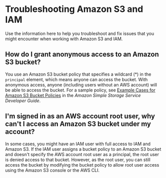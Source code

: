 # Troubleshooting Amazon S3 and IAM<a name="troubleshoot_iam-s3"></a>

Use the information here to help you troubleshoot and fix issues that you might encounter when working with Amazon S3 and IAM\.

## How do I grant anonymous access to an Amazon S3 bucket?<a name="troubleshoot_iam-s3_anonymous-bucket-access"></a>

You use an Amazon S3 bucket policy that specifies a wildcard \(\*\) in the `principal` element, which means anyone can access the bucket\. With anonymous access, anyone \(including users without an AWS account\) will be able to access the bucket\. For a sample policy, see [ Example Cases for Amazon S3 Bucket Policies](https://docs.aws.amazon.com/AmazonS3/latest/dev/AccessPolicyLanguage_UseCases_s3_a.html) in the *Amazon Simple Storage Service Developer Guide*\.

## I'm signed in as an AWS account root user, why can't I access an Amazon S3 bucket under my account?<a name="troubleshoot_iam-s3_root-bucket-access"></a>

In some cases, you might have an IAM user with full access to IAM and Amazon S3\. If the IAM user assigns a bucket policy to an Amazon S3 bucket and doesn't specify the AWS account root user as a principal, the root user is denied access to that bucket\. However, as the root user, you can still access the bucket by modifying the bucket policy to allow root user access using the Amazon S3 console or the AWS CLI\.